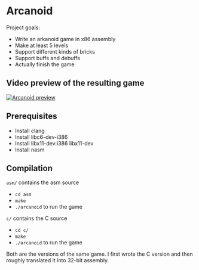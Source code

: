 # Arcanoid

Project goals:
- Write an arkanoid game in x86 assembly
- Make at least 5 levels
- Support different kinds of bricks
- Support buffs and debuffs
- Actually finish the game

## Video preview of the resulting game
[![Arcanoid preview](https://img.youtube.com/vi/gWymbmSJbuE/0.jpg)](https://www.youtube.com/watch?v=gWymbmSJbuE)

## Prerequisites
- Install clang
- Install libc6-dev-i386
- Install libx11-dev:i386 libx11-dev
- Install nasm

## Compilation
`asm/` contains the asm source
- `cd asm`
- `make`
- `./arcanoid` to run the game

`c/` contains the C source
- `cd c/`
- `make`
- `./arcanoid` to run the game

Both are the versions of the same game. I first wrote the C version and then roughly translated it into 32-bit assembly.
